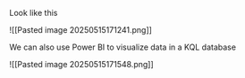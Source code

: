 Look like this

![[Pasted image 20250515171241.png]]

We can also use Power BI to visualize data in a KQL database

![[Pasted image 20250515171548.png]]


